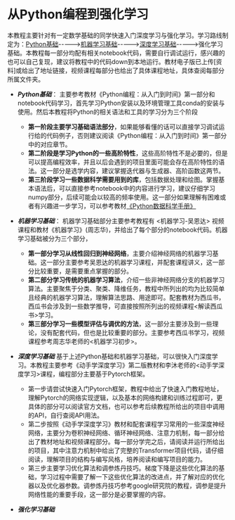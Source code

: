 # 从Python编程到强化学习
本教程主要针对有一定数学基础的同学快速入门深度学习与强化学习。学习路线制定为：[Python基础](https://github.com/UNIC-Lab/AI_Course/tree/main/%E5%9F%BA%E7%A1%80%E7%9F%A5%E8%AF%86%E9%80%9F%E9%80%9A/Python%E6%95%99%E7%A8%8B)----->[机器学习基础](https://github.com/UNIC-Lab/AI_Course/tree/main/%E5%9F%BA%E7%A1%80%E7%9F%A5%E8%AF%86%E9%80%9F%E9%80%9A/Machine%20Learning%E6%95%99%E7%A8%8B)----->[深度学习基础](https://github.com/UNIC-Lab/AI_Course/tree/main/%E5%9F%BA%E7%A1%80%E7%9F%A5%E8%AF%86%E9%80%9F%E9%80%9A/Deep%20Learning%E6%95%99%E7%A8%8B)----->强化学习基础。本教程每一部分均配有相关notebook代码，需要自行调试运行，感兴趣的也可以自己复现，建议将教程中的代码down到本地运行。教材电子版已上传[资料]或给出了地址链接，视频课程每部分也给出了具体课程地址，具体查阅每部分所属文件夹。

- ***Python基础***：
    主要参考教材《Python编程：从入门到时间》第一部分和notebook代码学习，首先学习Python安装以及环境管理工具conda的安装与使用。然后本教程将Python的相关语法和工具的学习分为三个阶段
    - **第一阶段主要学习基础语法部分**，如果能够看懂的话可以直接学习调试运行给的代码例子，否则建议阅读《Python编程：从入门到时间》第一部分中的对应章节。
    - **第二阶段是学习Python的一些高阶特性**，这些高阶特性不是必要的，但是可以提高编程效率，并且以后会遇到的项目里面可能会存在高阶特性的语法。这一部分是选学内容，建议掌握迭代器与生成器、高阶函数这两节。
    - **第三阶段学习一些数据科学需要用到的库**，包括数据处理和绘图。掌握基本语法后，可以直接参考notebook中的内容进行学习，建议仔细学习numpy部分，后续可能会以较高的频率使用。这一部分如果理解有困难或者有兴趣进一步学习，可以参考教材[《Python数据科学手册》](https://github.com/wangyingsm/Python-Data-Science-Handbook/blob/master/printable/README.md)

- ***机器学习基础***：
    机器学习基础部分主要参考教程有 <机器学习-吴恩达> 视频课程和教材《机器学习》(周志华)，并给出了每个部分的notebook代码。机器学习基础被分为三个部分，
    - **第一部分学习从线性回归到神经网络**，主要介绍神经网络的机器学习基础。这一部分主要参考吴恩达的机器学习课程，并配套课程讲义，这一部分比较重要，是需要重点掌握的部分。
    - **第二部分学习传统的机器学习算法**，介绍一些非神经网络分支的机器学习算法。主要聚焦于分类、聚类、降维任务，教程中所列出的均为比较简单且经典的机器学习算法，理解算法思路、用途即可。配套教材为西瓜书，西瓜书会涉及到一些数学推导，可直接按照所列出的视频课程<解读西瓜书>学习。
    - **第三部分学习一些模型评估与调优的方法**，这一部分主要涉及到一些理论，没有配套代码，但也是比较重要的部分。主要参考西瓜书学习，视频课程参考周志华老师的<机器学习初步>。

- ***深度学习基础***
    基于上述Python基础和机器学习基础，可以很快入门深度学习。本教程主要参考《动手学深度学习》第二版教材和李沐老师的<动手学深度学习>课程，编程部分主要基于Pytorch框架。
    - 第一步请尝试快速入门Pytorch框架，教程中给出了快速入门教程地址，理解Pytorch的网络实现逻辑，以及基本的网络构建和训练过程即可，更具体的部分可以阅读官方文档，也可以参考后续教程所给出的项目中调用的API，自行查阅API用法。
    - 第二步按照《动手学深度学习》教材和配套课程学习常用的一些深度神经网络，主要分为卷积神经网络、循环神经网络、注意力机制，每一部分给出了教材地址和视频课程部分。每一部分学完之后，请阅读并运行所给出的项目，其中注意力机制中给出了完整的Transformer项目代码，请仔细阅读，理解项目的结构与编写风格，培养阅读和编写项目的能力。
    - 第三步主要学习优化算法和调参炼丹技巧。梯度下降是这些优化算法的基础，学习过程中需要了解一下这些优化算法的改进点，并了解对应的优化器以及优化器参数。调参炼丹技巧参考google研究院的教程，调参是提升网络性能的重要手段，这一部分是必要掌握的内容。

- ***强化学习基础***

